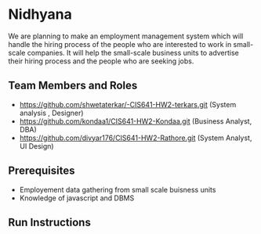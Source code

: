# Nidhyana

We are planning to make an employment management system which will handle the hiring process of the people who are interested to work in small-scale companies. It will help the small-scale business units to advertise their hiring process and the people who are seeking jobs.

## Team Members and Roles
* https://github.com/shwetaterkar/-CIS641-HW2-terkars.git (System analysis , Designer)
* https://github.com/kondaa1/CIS641-HW2-Kondaa.git (Business Analyst, DBA)
* https://github.com/divyar176/CIS641-HW2-Rathore.git (System Analyst, UI Design)

## Prerequisites
* Employement data gathering from small scale buisness units
* Knowledge of javascript and DBMS

## Run Instructions